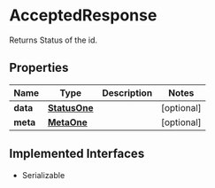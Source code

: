

# AcceptedResponse

Returns Status of the id.

## Properties

Name | Type | Description | Notes
------------ | ------------- | ------------- | -------------
**data** | [**StatusOne**](StatusOne.md) |  |  [optional]
**meta** | [**MetaOne**](MetaOne.md) |  |  [optional]


## Implemented Interfaces

* Serializable


